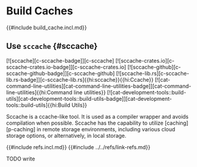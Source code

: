 # Build Caches

{{#include build_cache.incl.md}}

## Use `sccache` {#sccache}

[![sccache][c-sccache-badge]][c-sccache] [![sccache-crates.io][c-sccache-crates.io-badge]][c-sccache-crates.io] [![sccache-github][c-sccache-github-badge]][c-sccache-github] [![sccache-lib.rs][c-sccache-lib.rs-badge]][c-sccache-lib.rs]{{hi:sccache}}{{hi:Ccache}} [![cat-command-line-utilities][cat-command-line-utilities-badge]][cat-command-line-utilities]{{hi:Command line utilities}} [![cat-development-tools::build-utils][cat-development-tools::build-utils-badge]][cat-development-tools::build-utils]{{hi:Build Utils}}

Sccache is a ccache-like tool. It is used as a compiler wrapper and avoids compilation when possible. Sccache has the capability to utilize [caching][p-caching] in remote storage environments, including various cloud storage options, or alternatively, in local storage.

{{#include refs.incl.md}}
{{#include ../../refs/link-refs.md}}

<div class="hidden">
TODO write
</div>
